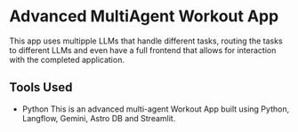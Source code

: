 # Advanced MultiAgent Workout App
This app uses multipple LLMs that handle different tasks, routing the tasks to different LLMs and even have a full frontend that allows for interaction with the completed application.

## Tools Used
+ Python
This is an advanced multi-agent Workout App built using Python, Langflow, Gemini, Astro DB and Streamlit.



